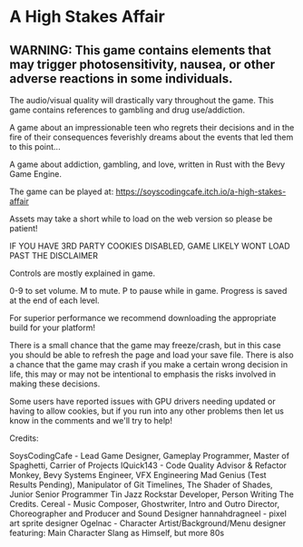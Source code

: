 # A High Stakes Affair

## WARNING: This game contains elements that may trigger photosensitivity, nausea, or other adverse reactions in some individuals.
The audio/visual quality will drastically vary throughout the game.
This game contains references to gambling and drug use/addiction.

A game about an impressionable teen who regrets their decisions and in the fire of their consequences feverishly dreams about the events that led them to this point... 

A game about addiction, gambling, and love, written in Rust with the Bevy Game Engine.

The game can be played at: https://soyscodingcafe.itch.io/a-high-stakes-affair

Assets may take a short while to load on the web version so please be patient!

IF YOU HAVE 3RD PARTY COOKIES DISABLED, GAME LIKELY WONT LOAD PAST THE DISCLAIMER

Controls are mostly explained in game.

0-9 to set volume.
M to mute.
P to pause while in game.
Progress is saved at the end of each level.

For superior performance we recommend downloading the appropriate build for your platform!

There is a small chance that the game may freeze/crash, but in this case you should be able to refresh the page and load your save file.
There is also a chance that the game may crash if you make a certain wrong decision in life, this may or may not be intentional to emphasis the risks involved in making these decisions.

Some users have reported issues with GPU drivers needing updated or having to allow cookies, but if you run into any other problems then let us know in the comments and we'll try to help!

Credits:

SoysCodingCafe - Lead Game Designer, Gameplay Programmer, Master of Spaghetti, Carrier of Projects
IQuick143 - Code Quality Advisor & Refactor Monkey, Bevy Systems Engineer, VFX Engineering Mad Genius (Test Results Pending), Manipulator of Git Timelines, The Shader of Shades, Junior Senior Programmer Tin Jazz Rockstar Developer, Person Writing The Credits.
Cereal - Music Composer, Ghostwriter, Intro and Outro Director, Choreographer and Producer and Sound Designer
hannahdragneel - pixel art sprite designer
Ogelnac - Character Artist/Background/Menu designer
featuring: Main Character Slang as Himself, but more 80s
